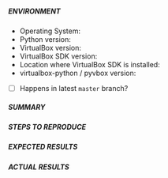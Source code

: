 <!---
Before posting this issue please briefly search other issues
to ensure that the issue you are posting is not a duplicate.
If you find the issue you are experiencing please post in that
issue thread.

When submitting an issue please fill out all information, it will
help us reproduce the issue and fix the problem faster.
-->

##### ENVIRONMENT

- Operating System: 
- Python version: 
- VirtualBox version: 
- VirtualBox SDK version:
- Location where VirtualBox SDK is installed: <!--- Path to the Python you used to run vboxapisetup.py -->
- virtualbox-python / pyvbox version:
- [ ] Happens in latest `master` branch?

##### SUMMARY
<!--- Explain the issue briefly -->

##### STEPS TO REPRODUCE
<!--- Show exactly how to reproduce the problem using a minimally verifiable case. -->

##### EXPECTED RESULTS
<!--- What did you expect to happen when running the steps above? -->

##### ACTUAL RESULTS
<!--- What actually happened? -- PLEASE POST FULL TRACEBACKS! -->
